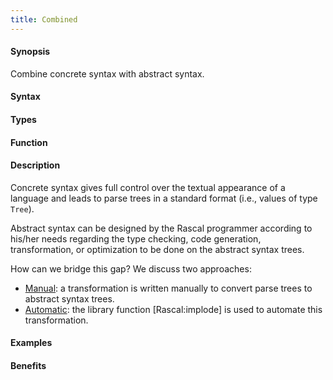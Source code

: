 ```yaml
---
title: Combined
---
```


#### Synopsis

Combine concrete syntax with abstract syntax.

#### Syntax

#### Types

#### Function

#### Description

Concrete syntax gives full control over the textual appearance of a language and leads to parse trees
in a standard format (i.e., values of type `Tree`).

Abstract syntax can be designed by the Rascal programmer according to his/her needs regarding
the type checking, code generation, transformation, or optimization to be done on the abstract syntax trees.

How can we bridge this gap? We discuss two approaches:

*  [Manual](/docs/Recipes/Languages/Exp/Combined/Manual): a transformation is written manually to convert parse trees to abstract syntax trees.
*  [Automatic](/docs/Recipes/Languages/Exp/Combined/Automatic): the library function [Rascal:implode] is used to automate this transformation.


#### Examples

#### Benefits


